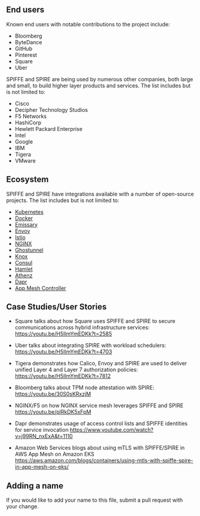 ## End users

Known end users with notable contributions to the project include: 

* Bloomberg 
* ByteDance 
* GitHub
* Pinterest 
* Square
* Uber

SPIFFE and SPIRE are being used by numerous other companies, both large and small, to build higher layer products and services. The list includes but is not limited to: 

* Cisco 
* Decipher Technology Studios 
* F5 Networks 
* HashiCorp 
* Hewlett Packard Enterprise
* Intel 
* Google 
* IBM 
* Tigera 
* VMware

## Ecosystem

SPIFFE and SPIRE have integrations available with a number of open-source projects. The list includes but is not limited to:

* [Kubernetes](https://github.com/kubernetes/kubernetes)
* [Docker](https://github.com/containerd/containerd)
* [Emissary](https://github.com/github/emissary)
* [Envoy](https://github.com/envoyproxy/envoy)
* [Istio](https://github.com/istio/istio)
* [NGINX](http://hg.nginx.org/nginx/)
* [Ghostunnel](https://github.com/square/ghostunnel)
* [Knox](https://github.com/pinterest/knox)
* [Consul](https://github.com/hashicorp/consul)
* [Hamlet](https://github.com/vmware/hamlet)
* [Athenz](https://github.com/yahoo/athenz)
* [Dapr](https://github.com/dapr)
* [App Mesh Controller](https://github.com/aws/aws-app-mesh-controller-for-k8s)



## Case Studies/User Stories

* Square talks about how Square uses SPIFFE and SPIRE to secure communications across hybrid infrastructure services:
https://youtu.be/H5IlmYmEDKk?t=2585

* Uber talks about integrating SPIRE with workload schedulers: 
https://youtu.be/H5IlmYmEDKk?t=4703

* Tigera demonstrates how Calico, Envoy and SPIRE are used to deliver unified Layer 4 and Layer 7 authorization policies:
https://youtu.be/H5IlmYmEDKk?t=7812

* Bloomberg talks about TPM node attestation with SPIRE:
https://youtu.be/30S0sKRxzjM

* NGINX/F5 on how NGINX service mesh leverages SPIFFE and SPIRE
https://youtu.be/plRkDK5xFpM

* Dapr demonstrates usage of access control lists and SPIFFE identities for service invocation
https://www.youtube.com/watch?v=j99RN_nxExA&t=1110

* Amazon Web Services blogs about using mTLS with SPIFFE/SPIRE in AWS App Mesh on Amazon EKS
https://aws.amazon.com/blogs/containers/using-mtls-with-spiffe-spire-in-app-mesh-on-eks/

## Adding a name

If you would like to add your name to this file, submit a pull request with your change. 


